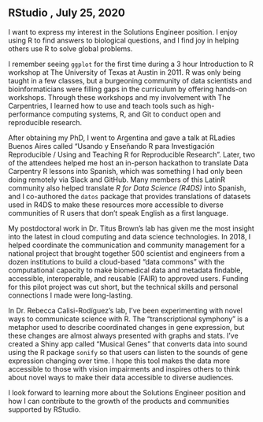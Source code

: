 ## RStudio , July 25, 2020

I want to express my interest in the Solutions Engineer position. I enjoy using R to find answers
to biological questions, and I find joy in helping others use R to solve global problems.

I remember seeing `ggplot` for the first time during a 3 hour Introduction to R workshop at The
University of Texas at Austin in 2011. R was only being taught in a few classes, but a
burgeoning community of data scientists and bioinformaticians were filling gaps in the
curriculum by offering hands-on workshops. Through these workshops and my involvement with
The Carpentries, I learned how to use and teach tools such as high-performance computing
systems, R, and Git to conduct open and reproducible research.

After obtaining my PhD, I went to Argentina and gave a talk at RLadies Buenos Aires called
“Usando y Enseñando R para Investigación Reproducible / Using and Teaching R for
Reproducible Research”. Later, two of the attendees helped me host an in-person hackathon to
translate Data Carpentry R lessons into Spanish, which was something I had only been doing
remotely via Slack and GitHub. Many members of this LatinR community also helped
translate _R for Data Science (R4DS)_ into Spanish, and I co-authored the `datos` package that
provides translations of datasets used in R4DS to make these resources more accessible to
diverse communities of R users that don’t speak English as a first language.

My postdoctoral work in Dr. Titus Brown’s lab has given me the most insight into the latest in
cloud computing and data science technologies. In 2018, I helped coordinate the
communication and community management for a national project that brought together 500
scientist and engineers from a dozen institutions to build a cloud-based “data commons” with
the computational capacity to make biomedical data and metadata findable, accessible,
interoperable, and reusable (FAIR) to approved users. Funding for this pilot project was cut
short, but the technical skills and personal connections I made were long-lasting.

In Dr. Rebecca Calisi-Rodíguez’s lab, I’ve been experimenting with novel ways to communicate
science with R. The “transcriptional symphony” is a metaphor used to describe coordinated
changes in gene expression, but these changes are almost always presented with graphs and
stats. I’ve created a Shiny app called “Musical Genes” that converts data into sound using the R
package `sonify` so that users can listen to the sounds of gene expression changing over time. I
hope this tool makes the data more accessible to those with vision impairments and inspires
others to think about novel ways to make their data accessible to diverse audiences.

I look forward to learning more about the Solutions Engineer position and how I can contribute
to the growth of the products and communities supported by RStudio.

